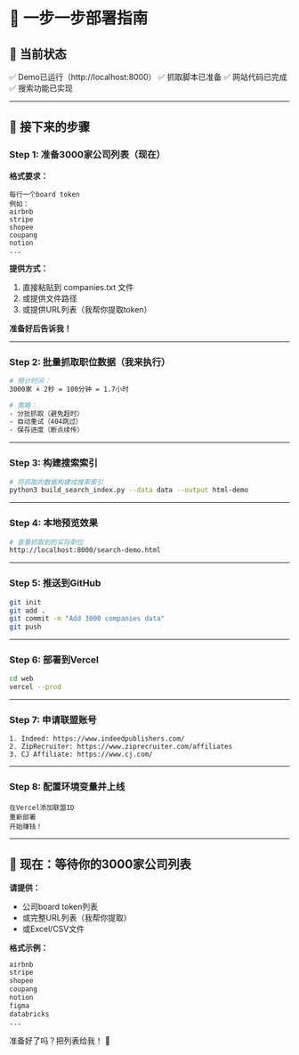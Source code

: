 # 🚀 一步一步部署指南

## 📍 当前状态

✅ Demo已运行（http://localhost:8000）
✅ 抓取脚本已准备
✅ 网站代码已完成
✅ 搜索功能已实现

---

## 🎯 接下来的步骤

### Step 1: 准备3000家公司列表（现在）

**格式要求：**
```
每行一个board token
例如：
airbnb
stripe
shopee
coupang
notion
...
```

**提供方式：**
1. 直接粘贴到 companies.txt 文件
2. 或提供文件路径
3. 或提供URL列表（我帮你提取token）

**准备好后告诉我！**

---

### Step 2: 批量抓取职位数据（我来执行）

```bash
# 预计时间：
3000家 × 2秒 = 100分钟 = 1.7小时

# 策略：
- 分批抓取（避免超时）
- 自动重试（404跳过）
- 保存进度（断点续传）
```

---

### Step 3: 构建搜索索引

```bash
# 将抓取的数据构建成搜索索引
python3 build_search_index.py --data data --output html-demo
```

---

### Step 4: 本地预览效果

```bash
# 查看抓取到的实际职位
http://localhost:8000/search-demo.html
```

---

### Step 5: 推送到GitHub

```bash
git init
git add .
git commit -m "Add 3000 companies data"
git push
```

---

### Step 6: 部署到Vercel

```bash
cd web
vercel --prod
```

---

### Step 7: 申请联盟账号

```
1. Indeed: https://www.indeedpublishers.com/
2. ZipRecruiter: https://www.ziprecruiter.com/affiliates
3. CJ Affiliate: https://www.cj.com/
```

---

### Step 8: 配置环境变量并上线

```
在Vercel添加联盟ID
重新部署
开始赚钱！
```

---

## 📌 现在：等待你的3000家公司列表

**请提供：**
- 公司board token列表
- 或完整URL列表（我帮你提取）
- 或Excel/CSV文件

**格式示例：**
```txt
airbnb
stripe
shopee
coupang
notion
figma
databricks
...
```

准备好了吗？把列表给我！ 🚀
